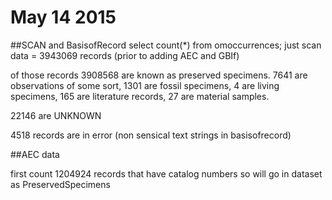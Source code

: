 # May 14 2015

##SCAN and BasisofRecord
select count(*) from omoccurrences; just scan data = 3943069 records (prior to adding AEC and GBIf)

of those records 3908568 are known as preserved specimens. 7641 are observations of some sort, 1301 are fossil specimens, 4 are living specimens, 165 are literature records, 27 are material samples.

22146 are UNKNOWN

4518 records are in error (non sensical text strings in basisofrecord)


##AEC data

first count 1204924 records that have catalog numbers so will go in dataset as PreservedSpecimens







